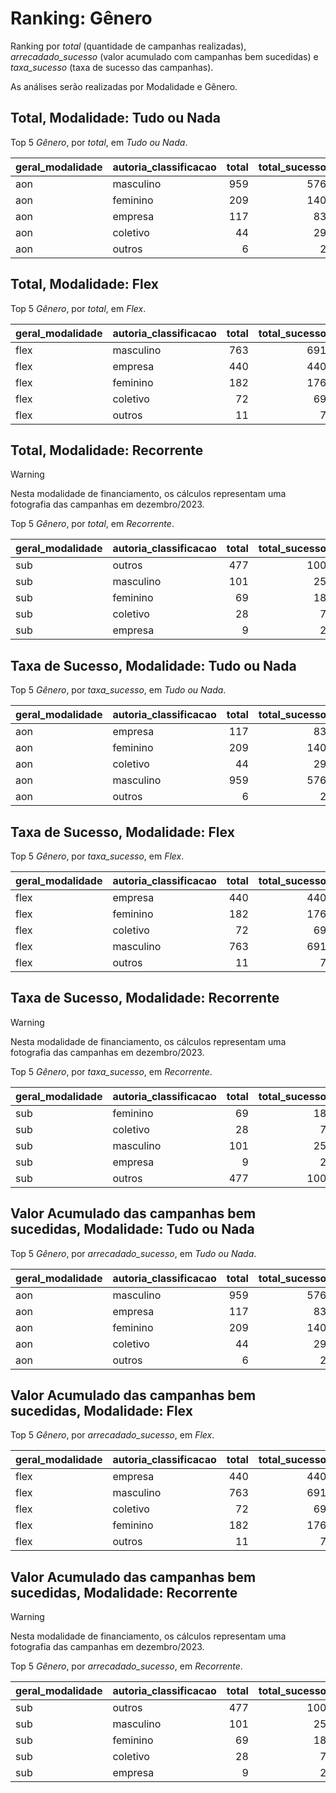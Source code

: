 # Ranking: Gênero

Ranking por _total_ (quantidade de campanhas realizadas), _arrecadado_sucesso_
(valor acumulado com campanhas bem sucedidas) e _taxa_sucesso_ (taxa de sucesso
das campanhas).

As análises serão realizadas por Modalidade e Gênero.


## Total, Modalidade: Tudo ou Nada

Top 5 _Gênero_, por _total_, em _Tudo ou Nada_.

| geral_modalidade   | autoria_classificacao   |   total |   total_sucesso |   particip |   taxa_sucesso |   arrecadado_sucesso |   media_sucesso |   std_sucesso |   min_sucesso |   max_sucesso |
|:-------------------|:------------------------|--------:|----------------:|-----------:|---------------:|---------------------:|----------------:|--------------:|--------------:|--------------:|
| aon                | masculino               |     959 |             576 |      71,84 |          60,06 |          15.212.724,00 |        26.410,98 |      40.119,88 |         94,90 |     679.297,66 |
| aon                | feminino                |     209 |             140 |      15,66 |          66,99 |           3.881.052,70 |        27.721,81 |      48.958,87 |         41,82 |     537.544,55 |
| aon                | empresa                 |     117 |              83 |       8,76 |          70,94 |           4.257.136,76 |        51.290,80 |      65.495,08 |         54,54 |     264.585,91 |
| aon                | coletivo                |      44 |              29 |       3,30 |          65,91 |            710.060,78 |        24.484,85 |      25.328,68 |       4.520,87 |     111.934,90 |
| aon                | outros                  |       6 |               2 |       0,45 |          33,33 |              2.305,58 |         1.152,79 |        803,09 |        584,92 |       1.720,66 |

## Total, Modalidade: Flex

Top 5 _Gênero_, por _total_, em _Flex_.

| geral_modalidade   | autoria_classificacao   |   total |   total_sucesso |   particip |   taxa_sucesso |   arrecadado_sucesso |   media_sucesso |   std_sucesso |   min_sucesso |   max_sucesso |
|:-------------------|:------------------------|--------:|----------------:|-----------:|---------------:|---------------------:|----------------:|--------------:|--------------:|--------------:|
| flex               | masculino               |     763 |             691 |      51,98 |          90,56 |           6.465.887,70 |         9.357,29 |      27.421,05 |         10,77 |     442.290,11 |
| flex               | empresa                 |     440 |             440 |      29,97 |         100,00 |           9.259.515,00 |        21.044,35 |      46.143,04 |         34,74 |     708.972,78 |
| flex               | feminino                |     182 |             176 |      12,40 |          96,70 |           1.145.985,99 |         6.511,28 |       6.521,40 |         35,53 |      29.736,69 |
| flex               | coletivo                |      72 |              69 |       4,90 |          95,83 |           1.479.515,33 |        21.442,25 |      34.235,40 |         29,81 |     169.836,91 |
| flex               | outros                  |      11 |               7 |       0,75 |          63,64 |             11.227,92 |         1.603,99 |       2.112,50 |         42,36 |       5.515,84 |

## Total, Modalidade: Recorrente

> [!WARNING] 
> Nesta modalidade de financiamento, os cálculos representam
> uma fotografia das campanhas em dezembro/2023.

Top 5 _Gênero_, por _total_, em _Recorrente_.

| geral_modalidade   | autoria_classificacao   |   total |   total_sucesso |   particip |   taxa_sucesso |   arrecadado_sucesso |   media_sucesso |   std_sucesso |   min_sucesso |   max_sucesso |
|:-------------------|:------------------------|--------:|----------------:|-----------:|---------------:|---------------------:|----------------:|--------------:|--------------:|--------------:|
| sub                | outros                  |     477 |             100 |      69,74 |          20,96 |             26.161,60 |          261,62 |        711,52 |          1,09 |       5.087,08 |
| sub                | masculino               |     101 |              25 |      14,77 |          24,75 |              9.304,80 |          372,19 |        661,58 |          6,10 |       2.998,54 |
| sub                | feminino                |      69 |              18 |      10,09 |          26,09 |              5.551,37 |          308,41 |        399,36 |          7,15 |       1.753,37 |
| sub                | coletivo                |      28 |               7 |       4,09 |          25,00 |              1.146,91 |          163,84 |        138,02 |         32,56 |        353,58 |
| sub                | empresa                 |       9 |               2 |       1,32 |          22,22 |              1.022,28 |          511,14 |         38,60 |        483,84 |        538,44 |

## Taxa de Sucesso, Modalidade: Tudo ou Nada

Top 5 _Gênero_, por _taxa_sucesso_, em _Tudo ou Nada_.

| geral_modalidade   | autoria_classificacao   |   total |   total_sucesso |   particip |   taxa_sucesso |   arrecadado_sucesso |   media_sucesso |   std_sucesso |   min_sucesso |   max_sucesso |
|:-------------------|:------------------------|--------:|----------------:|-----------:|---------------:|---------------------:|----------------:|--------------:|--------------:|--------------:|
| aon                | empresa                 |     117 |              83 |       8,76 |          70,94 |           4.257.136,76 |        51.290,80 |      65.495,08 |         54,54 |     264.585,91 |
| aon                | feminino                |     209 |             140 |      15,66 |          66,99 |           3.881.052,70 |        27.721,81 |      48.958,87 |         41,82 |     537.544,55 |
| aon                | coletivo                |      44 |              29 |       3,30 |          65,91 |            710.060,78 |        24.484,85 |      25.328,68 |       4.520,87 |     111.934,90 |
| aon                | masculino               |     959 |             576 |      71,84 |          60,06 |          15.212.724,00 |        26.410,98 |      40.119,88 |         94,90 |     679.297,66 |
| aon                | outros                  |       6 |               2 |       0,45 |          33,33 |              2.305,58 |         1.152,79 |        803,09 |        584,92 |       1.720,66 |

## Taxa de Sucesso, Modalidade: Flex

Top 5 _Gênero_, por _taxa_sucesso_, em _Flex_.

| geral_modalidade   | autoria_classificacao   |   total |   total_sucesso |   particip |   taxa_sucesso |   arrecadado_sucesso |   media_sucesso |   std_sucesso |   min_sucesso |   max_sucesso |
|:-------------------|:------------------------|--------:|----------------:|-----------:|---------------:|---------------------:|----------------:|--------------:|--------------:|--------------:|
| flex               | empresa                 |     440 |             440 |      29,97 |         100,00 |           9.259.515,00 |        21.044,35 |      46.143,04 |         34,74 |     708.972,78 |
| flex               | feminino                |     182 |             176 |      12,40 |          96,70 |           1.145.985,99 |         6.511,28 |       6.521,40 |         35,53 |      29.736,69 |
| flex               | coletivo                |      72 |              69 |       4,90 |          95,83 |           1.479.515,33 |        21.442,25 |      34.235,40 |         29,81 |     169.836,91 |
| flex               | masculino               |     763 |             691 |      51,98 |          90,56 |           6.465.887,70 |         9.357,29 |      27.421,05 |         10,77 |     442.290,11 |
| flex               | outros                  |      11 |               7 |       0,75 |          63,64 |             11.227,92 |         1.603,99 |       2.112,50 |         42,36 |       5.515,84 |

## Taxa de Sucesso, Modalidade: Recorrente

> [!WARNING] 
> Nesta modalidade de financiamento, os cálculos representam
> uma fotografia das campanhas em dezembro/2023.

Top 5 _Gênero_, por _taxa_sucesso_, em _Recorrente_.

| geral_modalidade   | autoria_classificacao   |   total |   total_sucesso |   particip |   taxa_sucesso |   arrecadado_sucesso |   media_sucesso |   std_sucesso |   min_sucesso |   max_sucesso |
|:-------------------|:------------------------|--------:|----------------:|-----------:|---------------:|---------------------:|----------------:|--------------:|--------------:|--------------:|
| sub                | feminino                |      69 |              18 |      10,09 |          26,09 |              5.551,37 |          308,41 |        399,36 |          7,15 |       1.753,37 |
| sub                | coletivo                |      28 |               7 |       4,09 |          25,00 |              1.146,91 |          163,84 |        138,02 |         32,56 |        353,58 |
| sub                | masculino               |     101 |              25 |      14,77 |          24,75 |              9.304,80 |          372,19 |        661,58 |          6,10 |       2.998,54 |
| sub                | empresa                 |       9 |               2 |       1,32 |          22,22 |              1.022,28 |          511,14 |         38,60 |        483,84 |        538,44 |
| sub                | outros                  |     477 |             100 |      69,74 |          20,96 |             26.161,60 |          261,62 |        711,52 |          1,09 |       5.087,08 |

## Valor Acumulado das campanhas bem sucedidas, Modalidade: Tudo ou Nada

Top 5 _Gênero_, por _arrecadado_sucesso_, em _Tudo ou Nada_.

| geral_modalidade   | autoria_classificacao   |   total |   total_sucesso |   particip |   taxa_sucesso |   arrecadado_sucesso |   media_sucesso |   std_sucesso |   min_sucesso |   max_sucesso |
|:-------------------|:------------------------|--------:|----------------:|-----------:|---------------:|---------------------:|----------------:|--------------:|--------------:|--------------:|
| aon                | masculino               |     959 |             576 |      71,84 |          60,06 |          15.212.724,00 |        26.410,98 |      40.119,88 |         94,90 |     679.297,66 |
| aon                | empresa                 |     117 |              83 |       8,76 |          70,94 |           4.257.136,76 |        51.290,80 |      65.495,08 |         54,54 |     264.585,91 |
| aon                | feminino                |     209 |             140 |      15,66 |          66,99 |           3.881.052,70 |        27.721,81 |      48.958,87 |         41,82 |     537.544,55 |
| aon                | coletivo                |      44 |              29 |       3,30 |          65,91 |            710.060,78 |        24.484,85 |      25.328,68 |       4.520,87 |     111.934,90 |
| aon                | outros                  |       6 |               2 |       0,45 |          33,33 |              2.305,58 |         1.152,79 |        803,09 |        584,92 |       1.720,66 |

## Valor Acumulado das campanhas bem sucedidas, Modalidade: Flex

Top 5 _Gênero_, por _arrecadado_sucesso_, em _Flex_.

| geral_modalidade   | autoria_classificacao   |   total |   total_sucesso |   particip |   taxa_sucesso |   arrecadado_sucesso |   media_sucesso |   std_sucesso |   min_sucesso |   max_sucesso |
|:-------------------|:------------------------|--------:|----------------:|-----------:|---------------:|---------------------:|----------------:|--------------:|--------------:|--------------:|
| flex               | empresa                 |     440 |             440 |      29,97 |         100,00 |           9.259.515,00 |        21.044,35 |      46.143,04 |         34,74 |     708.972,78 |
| flex               | masculino               |     763 |             691 |      51,98 |          90,56 |           6.465.887,70 |         9.357,29 |      27.421,05 |         10,77 |     442.290,11 |
| flex               | coletivo                |      72 |              69 |       4,90 |          95,83 |           1.479.515,33 |        21.442,25 |      34.235,40 |         29,81 |     169.836,91 |
| flex               | feminino                |     182 |             176 |      12,40 |          96,70 |           1.145.985,99 |         6.511,28 |       6.521,40 |         35,53 |      29.736,69 |
| flex               | outros                  |      11 |               7 |       0,75 |          63,64 |             11.227,92 |         1.603,99 |       2.112,50 |         42,36 |       5.515,84 |

## Valor Acumulado das campanhas bem sucedidas, Modalidade: Recorrente

> [!WARNING] 
> Nesta modalidade de financiamento, os cálculos representam
> uma fotografia das campanhas em dezembro/2023.

Top 5 _Gênero_, por _arrecadado_sucesso_, em _Recorrente_.

| geral_modalidade   | autoria_classificacao   |   total |   total_sucesso |   particip |   taxa_sucesso |   arrecadado_sucesso |   media_sucesso |   std_sucesso |   min_sucesso |   max_sucesso |
|:-------------------|:------------------------|--------:|----------------:|-----------:|---------------:|---------------------:|----------------:|--------------:|--------------:|--------------:|
| sub                | outros                  |     477 |             100 |      69,74 |          20,96 |             26.161,60 |          261,62 |        711,52 |          1,09 |       5.087,08 |
| sub                | masculino               |     101 |              25 |      14,77 |          24,75 |              9.304,80 |          372,19 |        661,58 |          6,10 |       2.998,54 |
| sub                | feminino                |      69 |              18 |      10,09 |          26,09 |              5.551,37 |          308,41 |        399,36 |          7,15 |       1.753,37 |
| sub                | coletivo                |      28 |               7 |       4,09 |          25,00 |              1.146,91 |          163,84 |        138,02 |         32,56 |        353,58 |
| sub                | empresa                 |       9 |               2 |       1,32 |          22,22 |              1.022,28 |          511,14 |         38,60 |        483,84 |        538,44 |

